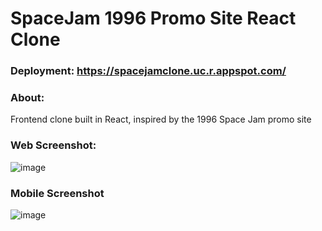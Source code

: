 # SpaceJam 1996 Promo Site React Clone
### Deployment: https://spacejamclone.uc.r.appspot.com/
### About:
Frontend clone built in React, inspired by the 1996 Space Jam promo site
### Web Screenshot:
![image](https://user-images.githubusercontent.com/87671757/236546550-5acf93c3-3992-4c34-bce3-948078c48510.png)

### Mobile Screenshot
![image](https://user-images.githubusercontent.com/87671757/236552378-5501333f-b623-417c-b96a-2bebe98cf6b8.png)
